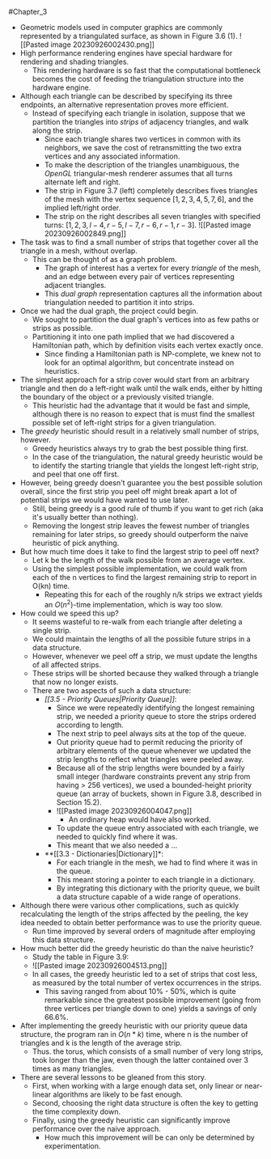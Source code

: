 #Chapter_3
- Geometric models used in computer graphics are commonly represented by a triangulated surface, as shown in Figure 3.6 (1).
![[Pasted image 20230926002430.png]]
- High performance rendering engines have special hardware for rendering and shading triangles.
	- This rendering hardware is so fast that the computational bottleneck becomes the cost of feeding the triangulation structure into the hardware engine.
- Although each triangle can be described by specifying its three endpoints, an alternative representation proves more efficient.
	- Instead of specifying each triangle in isolation, suppose that we partition the triangles into *strips* of adjacency triangles, and walk along the strip.
		- Since each triangle shares two vertices in common with its neighbors, we save the cost of retransmitting the two extra vertices and any associated information.
		- To make the description of the triangles unambiguous, the *OpenGL* triangular-mesh renderer assumes that all turns alternate left and right.
		- The strip in Figure 3.7 (left) completely describes fives triangles of the mesh with the vertex sequence $[1,2,3,4,5,7,6]$, and the implied left/right order.
		- The strip on the right describes all seven triangles with specified turns: $[1,2,3,l-4,r-5,l-7,r-6,r-1,r-3]$.
![[Pasted image 20230926002849.png]]
- The task was to find a small number of strips that together cover all the triangle in a mesh, without overlap.
	- This can be thought of as a graph problem.
		- The graph of interest has a vertex for every *triangle* of the mesh, and an edge between every pair of vertices representing adjacent triangles.
		- This *dual graph* representation captures all the information about triangulation needed to partition it into strips.
- Once we had the dual graph, the project could begin.
	- We sought to partition the dual graph's vertices into as few paths or strips as possible.
	- Partitioning it into one path implied that we had discovered a Hamiltonian path, which by definition visits each vertex exactly once.
		- Since finding a Hamiltonian path is NP-complete, we knew not to look for an optimal algorithm, but concentrate instead on heuristics.
- The simplest approach for a strip cover would start from an arbitrary triangle and then do a left-right walk until the walk ends, either by hitting the boundary of the object or a previously visited triangle.
	- This heuristic had the advantage that it would be fast and simple, although there is no reason to expect that is must find the smallest possible set of left-right strips for a given triangulation.
- The *greedy* heuristic should result in a relatively small number of strips, however.
	- Greedy heuristics always try to grab the best possible thing first.
	- In the case of the triangulation, the natural greedy heuristic would be to identify the starting triangle that yields the longest left-right strip, and peel that one off first.
- However, being greedy doesn't guarantee you the best possible solution overall, since the first strip you peel off might break apart a lot of potential strips we would have wanted to use later.
	- Still, being greedy is a good rule of thumb if you want to get rich (aka it's usually better than nothing).
	- Removing the longest strip leaves the fewest number of triangles remaining for later strips, so greedy should outperform the naive heuristic of pick anything.
- But how much time does it take to find the largest strip to peel off next?
	- Let k be the length of the walk possible from an average vertex.
	- Using the simplest possible implementation, we could walk from each of the n vertices to find the largest remaining strip to report in O(kn) time.
		- Repeating this for each of the roughly n/k strips we extract yields an $O(n^2)$-time implementation, which is way too slow.
- How could we speed this up?
	- It seems wasteful to re-walk from each triangle after deleting a single strip.
	- We could maintain the lengths of all the possible future strips in a data structure.
	- However, whenever we peel off a strip, we must update the lengths of all affected strips.
	- These strips will be shorted because they walked through a triangle that now no longer exists.
	- There are two aspects of such a data structure:
		- *[[3.5 - Priority Queues|Priority Queue]]*:
			- Since we were repeatedly identifying the longest remaining strip, we needed a priority queue to store the strips ordered according to length.
			- The next strip to peel always sits at the top of the queue.
			- Out priority queue had to permit reducing the priority of arbitrary elements of the queue whenever we updated the strip lengths to reflect what triangles were peeled away.
			- Because all of the strip lengths were bounded by a fairly small integer (hardware constraints prevent any strip from having > 256 vertices), we used a bounded-height priority queue (an array of buckets, shown in Figure 3.8, described in Section 15.2).
			- ![[Pasted image 20230926004047.png]]
				- An ordinary heap would have also worked.
			- To update the queue entry associated with each triangle, we needed to quickly find where it was.
			- This meant that we also needed a ...
		- **[[3.3 - Dictionaries|Dictionary]]*:
			- For each triangle in the mesh, we had to find where it was in the queue.
			- This meant storing a pointer to each triangle in a dictionary.
			- By integrating this dictionary with the priority queue, we built a data structure capable of a wide range of operations.
- Although there were various other complications, such as quickly recalculating the length of the strips affected by the peeling, the key idea needed to obtain better performance was to use the priority queue.
	- Run time improved by several orders of magnitude after employing this data structure.
- How much better did the greedy heuristic do than the naive heuristic?
	- Study the table in Figure 3.9:
	- ![[Pasted image 20230926004513.png]]
	- In all cases, the greedy heuristic led to a set of strips that cost less, as measured by the total number of vertex occurrences in the strips.
		- This saving ranged from about 10% - 50%, which is quite remarkable since the greatest possible improvement (going from three vertices per triangle down to one) yields a savings of only 66.6%.
- After implementing the greedy heuristic with our priority queue data structure, the program ran in $O(n*k)$ time, where n is the number of triangles and k is the length of the average strip.
	- Thus. the torus, which consists of a small number of very long strips, took longer than the jaw, even though the latter contained over 3 times as many triangles.
- There are several lessons to be gleaned from this story.
	- First, when working with a large enough data set, only linear or near-linear algorithms are likely to be fast enough.
	- Second, choosing the right data structure is often the key to getting the time complexity down.
	- Finally, using the greedy heuristic can significantly improve performance over the naive approach.
		- How much this improvement will be can only be determined by experimentation.